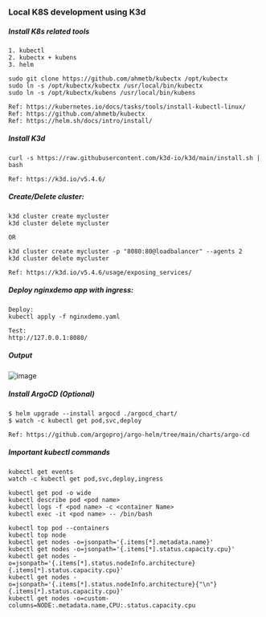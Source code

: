 ### Local K8S development using K3d

##### Install K8s related tools
```
1. kubectl  
2. kubectx + kubens
3. helm

sudo git clone https://github.com/ahmetb/kubectx /opt/kubectx
sudo ln -s /opt/kubectx/kubectx /usr/local/bin/kubectx
sudo ln -s /opt/kubectx/kubens /usr/local/bin/kubens

Ref: https://kubernetes.io/docs/tasks/tools/install-kubectl-linux/
Ref: https://github.com/ahmetb/kubectx
Ref: https://helm.sh/docs/intro/install/
```
##### Install K3d
```
curl -s https://raw.githubusercontent.com/k3d-io/k3d/main/install.sh | bash

Ref: https://k3d.io/v5.4.6/
```
##### Create/Delete cluster:
```
k3d cluster create mycluster
k3d cluster delete mycluster

OR

k3d cluster create mycluster -p "8080:80@loadbalancer" --agents 2
k3d cluster delete mycluster

Ref: https://k3d.io/v5.4.6/usage/exposing_services/
```
##### Deploy nginxdemo app with ingress:
```
Deploy:
kubectl apply -f nginxdemo.yaml

Test:
http://127.0.0.1:8080/
```
##### Output
![image](https://user-images.githubusercontent.com/23621486/211861480-e49395a2-65cb-4f5d-bb4b-61526979552c.png)

##### Install ArgoCD (Optional)
```
$ helm upgrade --install argocd ./argocd_chart/
$ watch -c kubectl get pod,svc,deploy

Ref: https://github.com/argoproj/argo-helm/tree/main/charts/argo-cd
```
##### Important kubectl commands
```
kubectl get events
watch -c kubectl get pod,svc,deploy,ingress

kubectl get pod -o wide
kubectl describe pod <pod name>
kubectl logs -f <pod name> -c <container Name>
kubectl exec -it <pod name> -- /bin/bash

kubectl top pod --containers
kubectl top node
kubectl get nodes -o=jsonpath='{.items[*].metadata.name}'
kubectl get nodes -o=jsonpath='{.items[*].status.capacity.cpu}'
kubectl get nodes -o=jsonpath='{.items[*].status.nodeInfo.architecture}{.items[*].status.capacity.cpu}'
kubectl get nodes -o=jsonpath='{.items[*].status.nodeInfo.architecture}{"\n"}{.items[*].status.capacity.cpu}'
kubectl get nodes -o=custom-columns=NODE:.metadata.name,CPU:.status.capacity.cpu 
```
